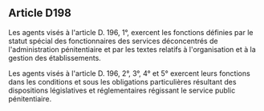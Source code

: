 Article D198
----
Les agents visés à l'article D. 196, 1°, exercent les fonctions définies par le
statut spécial des fonctionnaires des services déconcentrés de l'administration
pénitentiaire et par les textes relatifs à l'organisation et à la gestion des
établissements.

Les agents visés à l'article D. 196, 2°, 3°, 4° et 5° exercent leurs fonctions
dans les conditions et sous les obligations particulières résultant des
dispositions législatives et réglementaires régissant le service public
pénitentiaire.
